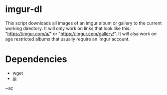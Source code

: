imgur-dl
========

This script downloads all images of an imgur album or gallery to the current working directory.
It will only work on links that look like this: "https://imgur.com/a/<some-id>" or "https://imgur.com/gallery/<some-id>". It will alsa work on age restricted albums that usually require an imgur account.

Dependencies
============

- wget
- [jq](https://stedolan.github.io/jq/)

~ac
